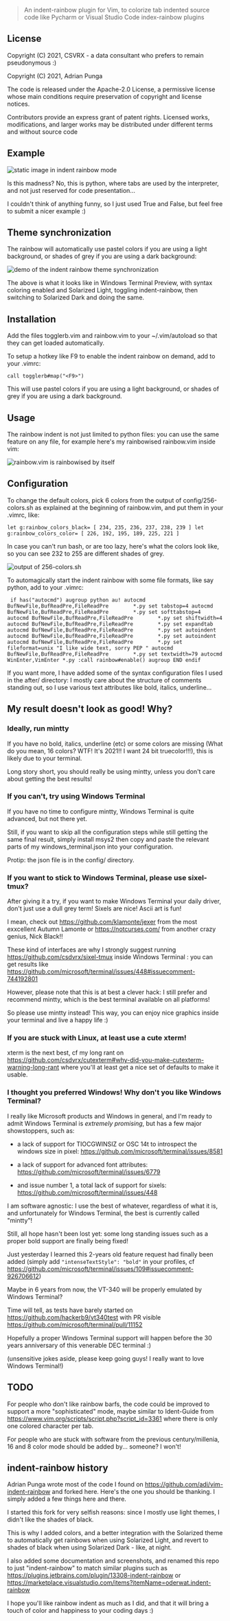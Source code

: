 > An indent-rainbow plugin for Vim, to colorize tab indented source code like Pycharm or Visual Studio Code index-rainbow plugins

## License

Copyright (C) 2021, CSVRX - a data consultant who prefers to remain pseudonymous :)

Copyright (C) 2021, Adrian Punga

The code is released under the Apache-2.0 License, a permissive license whose main conditions require preservation of copyright and license notices.

Contributors provide an express grant of patent rights. Licensed works, modifications, and larger works may be distributed under different terms and without source code

## Example

![static image in indent rainbow mode](https://raw.githubusercontent.com/csdvrx/indent-rainbow/main/vim-indent-rainbow.jpg)

Is this madness? No, this is python, where tabs are used by the interpreter, and not just reserved for code presentation...

I couldn't think of anything funny, so I just used True and False, but feel free to submit a nicer example :)

## Theme synchronization

The rainbow will automatically use pastel colors if you are using a light background, or shades of grey if you are using a dark background:

![demo of the indent rainbow theme synchronization](https://raw.githubusercontent.com/csdvrx/indent-rainbow/main/vim-indent-rainbow_solarized.gif)

The above is what it looks like in Windows Terminal Preview, with syntax coloring enabled and Solarized Light, toggling indent-rainbow, then switching to Solarized Dark and doing the same.

## Installation

Add the files togglerb.vim and rainbow.vim to your ~/.vim/autoload so that they can get loaded automatically.

To setup a hotkey like F9 to enable the indent rainbow on demand, add to your .vimrc:

``
call togglerb#map("<F9>")
``

This will use pastel colors if you are using a light background, or shades of grey if you are using a dark background.

## Usage

The rainbow indent is not just limited to python files: you can use the same feature on any file, for example here's my rainbowised rainbow.vim inside vim:

![rainbow.vim is rainbowised by itself](https://raw.githubusercontent.com/csdvrx/indent-rainbow/main/rainbow_vim.jpg)

## Configuration

To change the default colors, pick 6 colors from the output of config/256-colors.sh as explained at the beginning of rainbow.vim, and put them in your .vimrc, like:

``
let g:rainbow_colors_black= [ 234, 235, 236, 237, 238, 239 ]
let g:rainbow_colors_color= [ 226, 192, 195, 189, 225, 221 ]
``

In case you can't run bash, or are too lazy, here's what the colors look like, so you can see 232 to 255 are different shades of grey.

![output of 256-colors.sh](https://raw.githubusercontent.com/csdvrx/indent-rainbow/main/config/256-colors.jpg)

To automagically start the indent rainbow with some file formats, like say python, add to your .vimrc:

`` 
if has("autocmd")
 augroup python
  au!
  autocmd BufNewFile,BufReadPre,FileReadPre        *.py set tabstop=4
  autocmd BufNewFile,BufReadPre,FileReadPre        *.py set softtabstop=4
  autocmd BufNewFile,BufReadPre,FileReadPre        *.py set shiftwidth=4
  autocmd BufNewFile,BufReadPre,FileReadPre        *.py set expandtab
  autocmd BufNewFile,BufReadPre,FileReadPre        *.py set autoindent
  autocmd BufNewFile,BufReadPre,FileReadPre        *.py set autoindent
  autocmd BufNewFile,BufReadPre,FileReadPre        *.py set fileformat=unix
"I like wide text, sorry PEP
" autocmd BufNewFile,BufReadPre,FileReadPre        *.py set textwidth=79
  autocmd WinEnter,VimEnter *.py :call rainbow#enable()
 augroup END
endif
``

If you want more, I have added some of the syntax configuration files I used in the after/ directory: I mostly care about the structure of comments standing out, so I use various text attributes like bold, italics, underline...

## My result doesn't look as good! Why?

### Ideally, run mintty

If you have no bold, italics, underline (etc) or some colors are missing (What do you mean, 16 colors? WTF! It's 2021!! I want 24 bit truecolor!!!), this is likely due to your terminal.

Long story short, you should really be using mintty, unless you don't care about getting the best results!

### If you can't, try using Windows Terminal

If you have no time to configure mintty, Windows Terminal is quite advanced, but not there yet.

Still, if you want to skip all the configuration steps while still getting the same final result, simply install msys2 then copy and paste the relevant parts of my windows_terminal.json into your configuration.

Protip: the json file is in the config/ directory.

### If you want to stick to Windows Terminal, please use sixel-tmux?

After giving it a try, if you want to make Windows Terminal your daily driver, don't just use a dull grey term! Sixels are nice! Ascii art is fun!

I mean, check out https://github.com/klamonte/jexer from the most exxcellent Autumn Lamonte or https://notcurses.com/ from another crazy genius, Nick Black!! 

These kind of interfaces are why I strongly suggest running https://github.com/csdvrx/sixel-tmux inside Windows Terminal : you can get results like https://github.com/microsoft/terminal/issues/448#issuecomment-744192801

However, please note that this is at best a clever hack: I still prefer and recommend mintty, which is the best terminal available on all platforms!

So please use mintty instead! This way, you can enjoy nice graphics inside your terminal and live a happy life :)

### If you are stuck with Linux, at least use a cute xterm!

xterm is the next best, cf my long rant on https://github.com/csdvrx/cutexterm#why-did-you-make-cutexterm-warning-long-rant where you'll at least get a nice set of defaults to make it usable.

### I thought you preferred Windows! Why don't you like Windows Terminal?

I really like Microsoft products and Windows in general, and I'm ready to admit
Windows Terminal is *extremely promising*, but has a few major showstoppers,
such as:

- a lack of support for TIOCGWINSIZ or OSC 14t to introspect the windows size in pixel: https://github.com/microsoft/terminal/issues/8581

- a lack of support for advanced font attributes: https://github.com/microsoft/terminal/issues/6779

- and issue number 1, a total lack of support for sixels: https://github.com/microsoft/terminal/issues/448

I am software agnostic: I use the best of whatever, regardless of what it is, and unfortunately for Windows Terminal, the best is currently called "mintty"!

Still, all hope hasn't been lost yet: some long standing issues such as a proper bold support are finally being fixed!

Just yesterday I learned this 2-years old feature request had finally been added (simply add `"intenseTextStyle": "bold"` in your profiles, cf https://github.com/microsoft/terminal/issues/109#issuecomment-926706612)

Maybe in 6 years from now, the VT-340 will be properly emulated by Windows Terminal?

Time will tell, as tests have barely started on https://github.com/hackerb9/vt340test with PR visible https://github.com/microsoft/terminal/pull/11152

Hopefully a proper Windows Terminal support will happen before the 30 years anniversary of this venerable DEC terminal :)

(unsensitive jokes aside, please keep going guys! I really want to love Windows Terminal!)

## TODO

For people who don't like rainbow barfs, the code could be improved to support a more "sophisticated" mode, maybe similar to Ident-Guide from https://www.vim.org/scripts/script.php?script_id=3361 where there is only one colored character per tab.

For people who are stuck with software from the previous century/millenia, 16 and 8 color mode should be added by... someone? I won't!

## indent-rainbow history

Adrian Punga wrote most of the code I found on https://github.com/adi/vim-indent-rainbow and forked here. Here's the one you should be thanking. I simply added a few things here and there.

I started this fork for very selfish reasons: since I mostly use light themes, I didn't like the shades of black.

This is why I added colors, and a better integration with the Solarized theme to automatically get rainbows when using Solarized Light, and revert to shades of black when using Solarized Dark - like, at night.

I also added some documentation and screenshots, and renamed this repo to just "indent-rainbow" to match similar plugins such as https://plugins.jetbrains.com/plugin/13308-indent-rainbow or https://marketplace.visualstudio.com/items?itemName=oderwat.indent-rainbow

I hope you'll like rainbow indent as much as I did, and that it will bring a touch of color and happiness to your coding days :)
